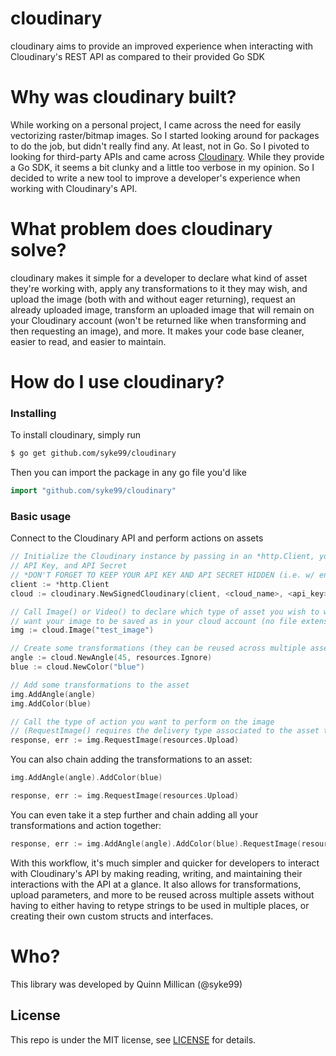 # cloudinary
cloudinary aims to provide an improved experience when interacting with Cloudinary's REST API as compared to their provided Go SDK

Why was cloudinary built?
====
While working on a personal project, I came across the need for easily vectorizing raster/bitmap images. So I started looking around for packages to do the job, but didn't really find any. At least, not in Go.
So I pivoted to looking for third-party APIs and came across [Cloudinary](https://cloudinary.com/). While they provide a Go SDK, it seems a bit clunky and a little too verbose in my opinion. So I decided to
write a new tool to improve a developer's experience when working with Cloudinary's API.

What problem does cloudinary solve?
=====
cloudinary makes it simple for a developer to declare what kind of asset they're working with, apply any transformations to it they may wish, and upload the image (both with and without eager returning),
request an already uploaded image, transform an uploaded image that will remain on your Cloudinary account (won't be returned like when transforming and then requesting an image), and more. It makes
your code base cleaner, easier to read, and easier to maintain.



How do I use cloudinary?
====

### Installing
To install cloudinary, simply run

```bash
$ go get github.com/syke99/cloudinary
```

Then you can import the package in any go file you'd like

```go
import "github.com/syke99/cloudinary"
```

### Basic usage

Connect to the Cloudinary API and perform actions on assets

```go
// Initialize the Cloudinary instance by passing in an *http.Client, your Cloudinary cloud name,
// API Key, and API Secret
// *DON'T FORGET TO KEEP YOUR API KEY AND API SECRET HIDDEN (i.e. w/ environment variables)*
client := *http.Client
cloud := cloudinary.NewSignedCloudinary(client, <cloud_name>, <api_key>, <api_secret>)

// Call Image() or Video() to declare which type of asset you wish to work with, along with the name that you 
// want your image to be saved as in your cloud account (no file extension needed)
img := cloud.Image("test_image")

// Create some transformations (they can be reused across multiple assets)
angle := cloud.NewAngle(45, resources.Ignore)
blue := cloud.NewColor("blue")

// Add some transformations to the asset
img.AddAngle(angle)
img.AddColor(blue)

// Call the type of action you want to perform on the image
// (RequestImage() requires the delivery type associated to the asset to be passed in)
response, err := img.RequestImage(resources.Upload)
```

You can also chain adding the transformations to an asset:

```go
img.AddAngle(angle).AddColor(blue)

response, err := img.RequestImage(resources.Upload)
```

You can even take it a step further and chain adding all your transformations and action together:

```go
response, err := img.AddAngle(angle).AddColor(blue).RequestImage(resources.Upload)
```


With this workflow, it's much simpler and quicker for developers to interact with Cloudinary's API by making reading, writing, and maintaining their interactions with the API at a glance. It also allows
for transformations, upload parameters, and more to be reused across multiple assets without having to either having to retype strings to be used in multiple places, or creating their own custom structs and
interfaces.


Who?
====

This library was developed by Quinn Millican (@syke99)


## License

This repo is under the MIT license, see [LICENSE](LICENSE) for details.